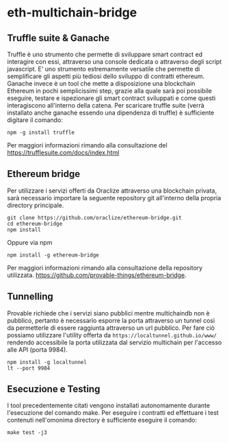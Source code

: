 # eth-multichain-bridge

## Truffle suite & Ganache
Truffle è uno strumento che permette di sviluppare smart contract ed interagire con essi, attraverso una console dedicata o attraverso degli script javascript.
E' uno strumento estremamente versatile che permette di semplificare gli aspetti più tediosi dello sviluppo di contratti ethereum.
Ganache invece è un tool che mette a disposizione una blockchain Ethereum in pochi semplicissimi step, grazie alla quale sarà poi possibile eseguire, testare e ispezionare gli smart contract sviluppati e come questi interagiscono all'interno della catena.
Per scaricare truffle suite (verrà installato anche ganache essendo una dipendenza di truffle) è sufficiente digitare il comando:
```
npm -g install truffle
```
Per maggiori informazioni rimando alla consultazione del https://trufflesuite.com/docs/index.html

## Ethereum bridge
Per utilizzare i servizi offerti da Oraclize attraverso una blockchain privata, sarà necessario importare la seguente repository git all'interno della propria directory principale.
```
git clone https://github.com/oraclize/ethereum-bridge.git
cd ethereum-bridge
npm install
```
Oppure via npm
```
npm install -g ethereum-bridge
```
Per maggiori informazioni rimando alla consultazione della repository utilizzata. https://github.com/provable-things/ethereum-bridge.

## Tunnelling
Provable richiede che i servizi siano pubblici mentre multichaindb non è pubblico, pertanto è necessario esporre la porta attraverso un tunnel così da permetterle di essere raggiunta attraverso un url pubblico. Per fare ciò possiamo utilizzare l'utility offerta da `https://localtunnel.github.io/www/` rendendo accessibile la porta utilizzata dal servizio multichain per l'accesso alle API (porta 9984).
```
npm install -g localtunnel
lt --port 9984
```

## Esecuzione e Testing
I tool precedentemente citati vengono installati autonomamente durante l'esecuzione del comando make.
Per eseguire i contratti ed effettuare i test contenuti nell'omonima directory è sufficiente eseguire il comando:
```
make test -j3
